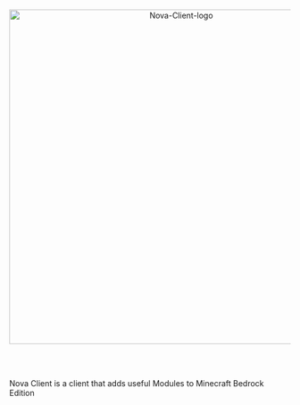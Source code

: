 <br>
<div align="center">
  <p>
    <a href="https://discord.com/invite/hu6ftWcsbU"><img src="https://github.com/Nova-Client-MCPE/LauncherResources/blob/main/IMG_3639.png?raw=true" width="600" alt="Nova-Client-logo" /></a>
  </p>
  <br/>
</div>
<br>


Nova Client is a client that adds useful Modules to Minecraft Bedrock Edition
